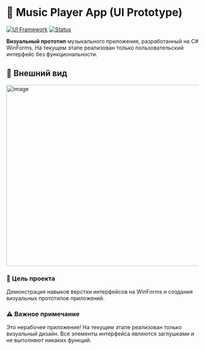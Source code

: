 # 🎵 Music Player App (UI Prototype)
[![UI Framework](https://img.shields.io/badge/UI-WinForms-yellowgreen)](https://docs.microsoft.com/en-us/dotnet/desktop/winforms/)
[![Status](https://img.shields.io/badge/Status-UI%20Prototype-orange)](https://github.com/[Ваш-Ник]/[Название-Репозитория])

**Визуальный прототип** музыкального приложения, разработанный на C# WinForms. На текущем этапе реализован только пользовательский интерфейс без функциональности.

## 📸 Внешний вид
<img width="654" height="474" alt="image" src="https://github.com/user-attachments/assets/b361a64a-ad4a-4291-9176-f03de8ac865e" /> 

### 🎯 Цель проекта
Демонстрация навыков верстки интерфейсов на WinForms и создания визуальных прототипов приложений.

### ⚠️ Важное примечание
Это нерабочее приложение! На текущем этапе реализован только визуальный дизайн. Все элементы интерфейса являются заглушками и не выполняют никаких функций.
